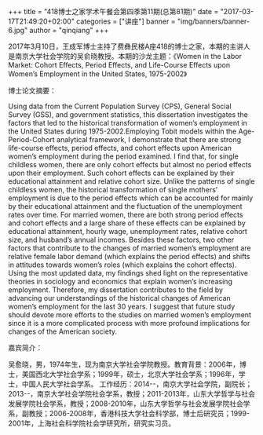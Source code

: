 +++
title = "418博士之家学术午餐会第四季第11期(总第81期)"
date = "2017-03-17T21:49:20+02:00"
categories = ["讲座"]
banner = "img/banners/banner-6.jpg"
author = "qinqiang"
+++


2017年3月10日，王成军博士主持了费彝民楼A座418的博士之家，本期的主讲人是南京大学社会学院的吴俞晓教授。本期的沙龙主题：《Women in the Labor Market: Cohort Effects, Period Effects, and Life-Course Effects upon Women’s Employment in the United States, 1975-2002》

博士论文摘要：

Using data from the Current Population Survey (CPS), General Social Survey (GSS), and government statistics, this dissertation investigates the factors that led to the historical transformation of women’s employment in the United States during 1975-2002.Employing Tobit models within the Age-Period-Cohort analytical framework, I demonstrate that there are strong life-course effects, period effects, and cohort effects upon American women’s employment during the period examined. I find that, for single childless women, there are only cohort effects but almost no period effects upon their employment. Such cohort effects can be explained by their educational attainment and relative cohort size. Unlike the patterns of single childless women, the historical transformation of single mothers’ employment is due to the period effects which can be accounted for mainly by their educational attainment and the fluctuation of the unemployment rates over time. For married women, there are both strong period effects and cohort effects and a large share of these effects can be explained by educational attainment, hourly wage, unemployment rates, relative cohort size, and husband’s annual incomes. Besides these factors, two other factors that contribute to the changes of married women’s employment are relative female labor demand (which explains the period effects) and shifts in attitudes towards women’s roles (which explains the cohort effects). Using the most updated data, my findings shed light on the representative theories in sociology and economics that explain women’s increasing employment. Therefore, my dissertation contributes to the field by advancing our understandings of the historical changes of American women’s employment for the last 30 years. I suggest that future study should devote more efforts to the studies on married women’s employment since it is a more complicated process with more profound implications for changes of the American society.

嘉宾简介：

吴愈晓，男，1974年生，现为南京大学社会学院教授。教育背景：2006年，博士，美国西北大学社会学系；1999年，硕士，北京大学社会学系；1996年，学士，中国人民大学社会学系。 工作经历：2014--，南京大学社会学院，副院长；2013--，南京大学社会学院社会学系，教授；2011-2013年，山东大学哲学与社会发展学院社会学系，教授；2008-2010年，山东大学哲学与社会发展学院社会学系，副教授；2006-2008年，香港科技大学社会科学部，博士后研究员；1999-2001年，上海社会科学院社会学研究所，研究实习员。
